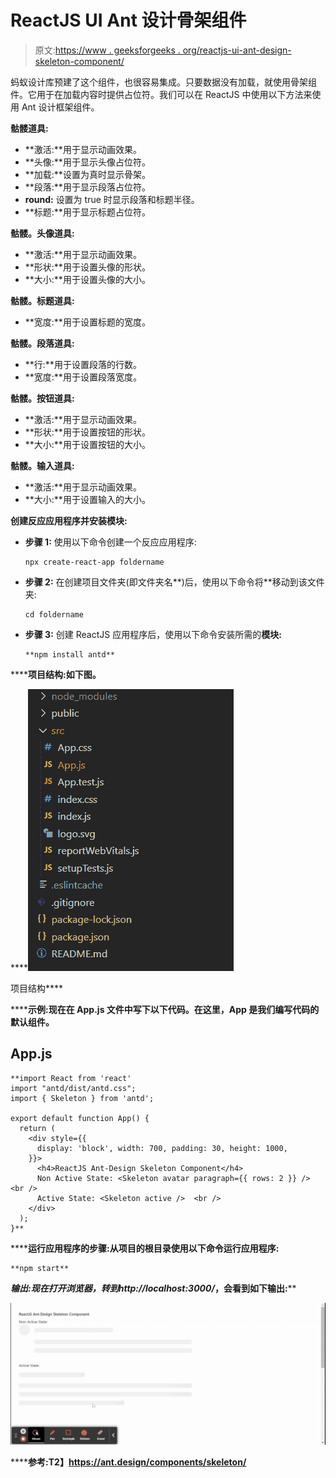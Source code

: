 # ReactJS UI Ant 设计骨架组件

> 原文:[https://www . geeksforgeeks . org/reactjs-ui-ant-design-skeleton-component/](https://www.geeksforgeeks.org/reactjs-ui-ant-design-skeleton-component/)

蚂蚁设计库预建了这个组件，也很容易集成。只要数据没有加载，就使用骨架组件。它用于在加载内容时提供占位符。我们可以在 ReactJS 中使用以下方法来使用 Ant 设计框架组件。

**骷髅道具:**

*   **激活:**用于显示动画效果。
*   **头像:**用于显示头像占位符。
*   **加载:**设置为真时显示骨架。
*   **段落:**用于显示段落占位符。
*   **round:** 设置为 true 时显示段落和标题半径。
*   **标题:**用于显示标题占位符。

**骷髅。头像道具:**

*   **激活:**用于显示动画效果。
*   **形状:**用于设置头像的形状。
*   **大小:**用于设置头像的大小。

**骷髅。标题道具:**

*   **宽度:**用于设置标题的宽度。

**骷髅。段落道具:**

*   **行:**用于设置段落的行数。
*   **宽度:**用于设置段落宽度。

**骷髅。按钮道具:**

*   **激活:**用于显示动画效果。
*   **形状:**用于设置按钮的形状。
*   **大小:**用于设置按钮的大小。

**骷髅。输入道具:**

*   **激活:**用于显示动画效果。
*   **大小:**用于设置输入的大小。

**创建反应应用程序并安装模块:**

*   **步骤 1:** 使用以下命令创建一个反应应用程序:

    ```
    npx create-react-app foldername
    ```

*   **步骤 2:** 在创建项目文件夹(即文件夹名**)后，使用以下命令将**移动到该文件夹:

    ```
    cd foldername
    ```

*   **步骤 3:** 创建 ReactJS 应用程序后，使用以下命令安装所需的****模块:****

    ```
    **npm install antd**
    ```

******项目结构:**如下图。****

****![](img/f04ae0d8b722a9fff0bd9bd138b29c23.png)

项目结构**** 

******示例:**现在在 **App.js** 文件中写下以下代码。在这里，App 是我们编写代码的默认组件。****

## ****App.js****

```
**import React from 'react'
import "antd/dist/antd.css";
import { Skeleton } from 'antd';

export default function App() {
  return (
    <div style={{
      display: 'block', width: 700, padding: 30, height: 1000,
    }}>
      <h4>ReactJS Ant-Design Skeleton Component</h4>
      Non Active State: <Skeleton avatar paragraph={{ rows: 2 }} /> <br />
      Active State: <Skeleton active />  <br />
    </div>
  );
}**
```

******运行应用程序的步骤:**从项目的根目录使用以下命令运行应用程序:****

```
**npm start**
```

******输出:**现在打开浏览器，转到***http://localhost:3000/***，会看到如下输出:****

****![](img/0fa47265df37992ec32fbf08b14fecf9.png)****

******参考:**T2】https://ant.design/components/skeleton/****